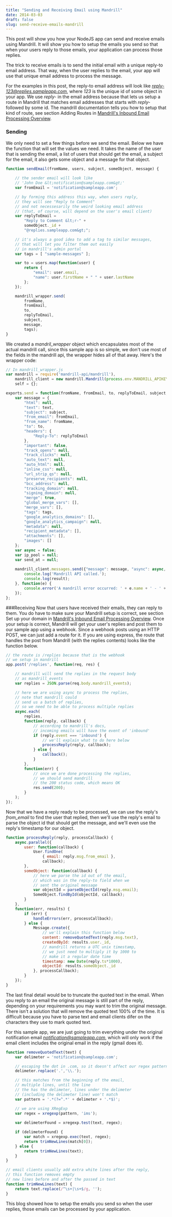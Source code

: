 ```yaml
---
title: "Sending and Receiving Email using Mandrill"
date: 2014-03-03
draft: false
slug: send-receive-emails-mandrill
---
```


This post will show you how your NodeJS app can send and receive emails using Mandrill. It will show you how to setup the emails you send so that when your users reply to those emails, your application can process those replies.

The trick to receive emails is to send the initial email with a unique reply-to email address. That way, when the user replies to the email, your app will use that unique email address to process the message.

For the examples in this post, the reply-to email address will look like *reply-123@replies.sampleapp.com*, where *123* is the unique id of some object in your app. We use *reply-* in the email address because that lets us setup a route in Mandrill that matches email addresses that starts with *reply-* followed by some id. The mandrill documentation tells you how to setup that kind of route, see section Adding Routes in [Mandrill's Inbound Email Processing Overview](http://help.mandrill.com/entries/21699367-Inbound-Email-Processing-Overview).

### Sending
We only need to set a few things before we send the email. Below we have the function that will set the values we need. It takes the name of the user that is sending the email, a list of users that should get the email, a subject for the email, it also gets some object and a message for that object.

```Javascript
function sendEmail(fromName, users, subject, someObject, message) {
    
    // the sender email will look like 
    // 'John Doe &lt;notification@sampleapp.com&gt;'
    var fromEmail = 'notification@sampleapp.com';

    // by forming this address this way, when users reply, 
    // they will see "Reply to Comment" 
    // and not necessesarily the weird looking email address 
    // (that, of course, will depend on the user's email client)
    var replyToEmail = 
        "Reply to Comment &lt;r-" + 
        someObject._id + 
        "@replies.sampleapp.com&gt;";

    // it's always a good idea to add a tag to similar messages, 
    // that will let you filter them out easily 
    // in mandrill's admin portal
    var tags = [ "sample-messages" ];

    var to = users.map(function(user) {
        return { 
            "email": user.email,
            "name": user.firstName + " " + user.lastName
        };
    });

    mandrill_wrapper.send(
        fromName, 
        fromEmail, 
        to, 
        replyToEmail, 
        subject, 
        message, 
        tags);
}
```

We created a *mandril_wrapper* object which encapsulates most of the actual mandrill call, since this sample app is so simple, we don't use most of the fields in the mandrill api, the wrapper hides all of that away. Here's the wrapper code:

```Javascript
// In mandrill_wrapper.js
var mandrill = require('mandrill-api/mandrill'),
	mandrill_client = new mandrill.Mandrill(process.env.MANDRILL_APIKEY),
	self = {};

exports.send = function(fromName, fromEmail, to, replyToEmail, subject, text, tags) {
	var message = {
		"html": null,
		"text": text,
		"subject": subject,
		"from_email": fromEmail,
		"from_name": fromName,
		"to": to,
		"headers": {
			"Reply-To": replyToEmail
		},
		"important": false,
		"track_opens": null,
		"track_clicks": null,
		"auto_text": null,
		"auto_html": null,
		"inline_css": null,
		"url_strip_qs": null,
		"preserve_recipients": null,
		"bcc_address": null,
		"tracking_domain": null,
		"signing_domain": null,
		"merge": true,
		"global_merge_vars": [],
		"merge_vars": [],
		"tags": tags,
		"google_analytics_domains": [],
		"google_analytics_campaign": null,
		"metadata": null,
		"recipient_metadata": [],
		"attachments": [],
		"images": []
	};
	var async = false;
	var ip_pool = null;
	var send_at = null;
	
	mandrill_client.messages.send({"message": message, "async": async, "ip_pool": ip_pool, "send_at": send_at}, function(result) {
		console.log('Mandrill API called.');
		console.log(result);
	}, function(e) {
		console.error('A mandrill error occurred: ' + e.name + ' - ' + e.message);
	});
};
```

###Receiving
Now that users have received their emails, they can reply to them. You do have to make sure your Mandrill setup is correct, see section Set up your domain in [Mandrill's Inbound Email Processing Overview](http://help.mandrill.com/entries/21699367-Inbound-Email-Processing-Overview). Once your setup is correct, Mandrill will get your user's replies and post them to our sample app using a webhook. Since a webhook posts using an HTTP POST, we can just add a route for it. If you are using express, the route that handles the post from Mandrill (with the replies contents) looks like the function below.

```Javascript
// the route is /replies because that is the webhook 
// we setup in mandrill
app.post('/replies', function(req, res) {

	// mandrill will send the replies in the request body 
	// as mandrill_events
	var replies = JSON.parse(req.body.mandrill_events);  

	// here we are using async to process the replies, 
	// note that mandrill could 
	// send us a batch of replies, 
	// so we need to be able to process multiple replies
	async.each(  
		replies, 
		function(reply, callback) {
			// according to mandrill's docs, 
			// incoming emails will have the event of 'inbound'
			if (reply.event === 'inbound') { 
				// we'll explain what to do here below
				processReply(reply, callback);  
			} else {
				callback();
			}
		}, 
		function(err) {
			// once we are done processing the replies, 
			// we should send mandrill 
			// the 200 status code, which means OK
			res.send(200);  
		}
	);
});
```

Now that we have a reply ready to be processed, we can use the reply's *from_email* to find the user that replied, then we'll use the reply's email to parse the object id that should get the message, and we'll even use the reply's timestamp for our object.

```Javascript
function processReply(reply, processCallback) {
	async.parallel({
		user: function(callback) {
			User.findOne(
				{ email: reply.msg.from_email }, 
				callback);
		},
		someObject: function(callback) {
			// here we parse the id out of the email, 
			// which was in the reply-to field when we 
			// sent the original message
			var objectId = parseObjectId(reply.msg.email);
			SomeObject.findById(objectId, callback);
		}
	}, 
	function(err, results) {
		if (err) {
			handleErrors(err, processCallback);
		} else {
			Message.create({
				// we'll explain this function below
				content: removeQuotedText(reply.msg.text), 
				createdById: results.user._id,
				// mandrill returns a UTC unix timestamp, 
				// we just need to multiply it by 1000 to 
				// make it a regular date time
				timestamp: new Date(reply.ts*1000),  
				objectId: results.someObject._id
			}, processCallback);
		}
	});
}
```

The last final detail would be to truncate the quoted text in the email. When you reply to an email the original message is still part of the reply, depending on your requirements you may want to trim the original message. There isn't a solution that will remove the quoted text 100% of the time. It is difficult because you have to parse text and email clients difer on the characters they use to mark quoted text.

For this sample app, we are just going to trim everything under the original notification email *notification@sampleapp.com*, which will only work if the email client includes the original email in the reply (gmail does it).

```Javascript
function removeQuotedText(text) {
	var delimeter = 'notification@sampleapp.com';

	// escaping the dot in .com, so it doesn't affect our regex pattern below
	delimeter.replace('.','\\.');  

	// this matches from the beginning of the email, 
	// multiple lines, until the line 
	// the has the delimeter, lines under the delimeter 
	// (including the delimeter line) won't match
	var pattern = '.*(?=^.*' + delimeter + '.*$)';  

	// we are using XRegExp
	var regex = xregexp(pattern, 'ims');  
	
	var delimeterFound = xregexp.test(text, regex);

	if (delimeterFound) {
		var match = xregexp.exec(text, regex);
		return trimNewLines(match[0]);
	} else {
		return trimNewLines(text);
	}
}

// email clients usually add extra white lines after the reply, 
// this function removes empty 
// new lines before and after the passed in text
function trimNewLines(text) {
	return text.replace(/^\s+|\s+$/g, '');
}
```

This blog showed how to setup the emails you send so when the user replies, those emails can be processed by your application.
  